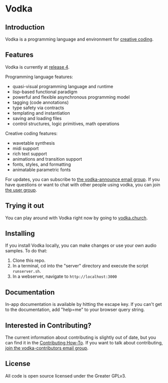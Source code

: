 # Vodka

## Introduction

Vodka is a programming language and environment for [creative coding](https://en.wikipedia.org/wiki/Creative_coding).

## Features

Vodka is currently at [release 4](CHANGES.md). 

Programming language features:

- quasi-visual programming language and runtime
- lisp-based functional paradigm
- powerful and flexible asynchronous programming model
- tagging (code annotations)
- type safety via contracts
- templating and instantiation
- saving and loading files
- control structures, logic primitives, math operations

Creative coding features:

- wavetable synthesis
- midi support
- rich text support
- animations and transition support
- fonts, styles, and formatting
- animatable parametric fonts


For updates, you can subscribe to [the vodka-announce email group](https://groups.google.com/g/vodka-announce). If you have questions or want to chat with other people using vodka, you can join [the user group](https://groups.google.com/g/vodka-users).

## Trying it out

You can play around with Vodka right now by going to [vodka.church](http://vodka.church).

## Installing

If you install Vodka locally, you can make changes or use your own audio samples. To do that:

1. Clone this repo.
2. In a terminal, cd into the "server" directory and execute the script `runserver.sh`.
3. In a webserver, navigate to `http://localhost:3000`

## Documentation

In-app documentation is available by hitting the escape key. If you can't get to the documentation, add "help=me" to your browser query string.

## Interested in Contributing?

The current information about contributing is slightly out of date, but you can find it in the [Contributing How-To](./GUIDETOCONTRIBUTING.md). If you want to talk about contributing, [join the vodka-contributors email group](https://groups.google.com/g/vodka-contributors). 

## License

All code is open source licensed under the Greater GPLv3.
